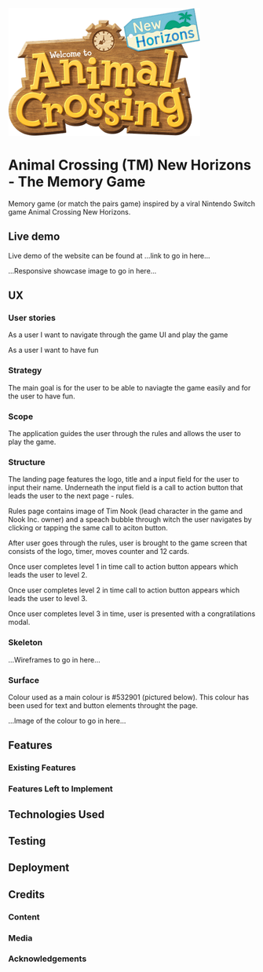 
![alt text](./assets/images/ac-newhorizons-logo.png "Animal Crossing (TM) New Horizons Logo")
# Animal Crossing (TM) New Horizons - The Memory Game

Memory game (or match the pairs game) inspired by a viral Nintendo Switch game Animal Crossing New Horizons. 

## Live demo

Live demo of the website can be found at ...link to go in here...

...Responsive showcase image to go in here...
 
## UX

### User stories

As a user I want to navigate through the game UI and play the game

As a user I want to have fun

### Strategy

The main goal is for the user to be able to naviagte the game easily and for the user to have fun.

### Scope

The application guides the user through the rules and allows the user to play the game.

### Structure

The landing page features the logo, title and a input field for the user to input their name. Underneath the input field is a call to action button that leads the user to the next page - rules.

Rules page contains image of Tim Nook (lead character in the game and Nook Inc. owner) and a speach bubble through witch the user navigates by clicking or tapping the same call to aciton button.

After user goes through the rules, user is brought to the game screen that consists of the logo, timer, moves counter and 12 cards.

Once user completes level 1 in time call to action button appears which leads the user to level 2.

Once user completes level 2 in time call to action button appears which leads the user to level 3.

Once user completes level 3 in time, user is presented with a congratilations modal.

### Skeleton

...Wireframes to go in here...

### Surface 

Colour used as a main colour is #532901 (pictured below). This colour has been used for text and button elements throught the page.

...Image of the colour to go in here...

## Features


 
### Existing Features


### Features Left to Implement


## Technologies Used



## Testing


## Deployment


## Credits

### Content


### Media


### Acknowledgements


